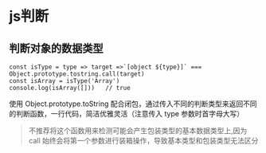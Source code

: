 # js判断

## 判断对象的数据类型
```
const isType = type => target =>`[object ${type}]` === Object.prototype.tostring.call(target)
const isArray = isType('Array')
console.log(isArray([]))   // true
```
使用 Object.prototype.toString 配合闭包，通过传入不同的判断类型来返回不同的判断函数，一行代码，简洁优雅灵活（注意传入 type 参数时首字母大写）
> 不推荐将这个函数用来检测可能会产生包装类型的基本数据类型上,因为 call 始终会将第一个参数进行装箱操作，导致基本类型和包装类型无法区分